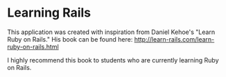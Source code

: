 Learning Rails
==

This application was created with inspiration from Daniel Kehoe's "Learn Ruby on Rails." His book can be found here: http://learn-rails.com/learn-ruby-on-rails.html


I highly recommend this book to students who are currently learning Ruby on Rails.